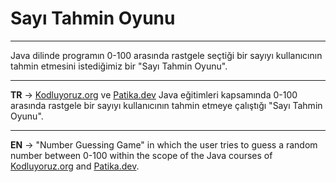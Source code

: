 # Sayı Tahmin Oyunu
***
Java dilinde programın 0-100 arasında rastgele seçtiği bir sayıyı kullanıcının tahmin etmesini istediğimiz bir "Sayı Tahmin Oyunu".
***
**TR** -> [Kodluyoruz.org](https://www.kodluyoruz.org/) ve [Patika.dev](https://www.patika.dev/tr) Java eğitimleri kapsamında 0-100 arasında rastgele bir sayıyı kullanıcının tahmin etmeye çalıştığı "Sayı Tahmin Oyunu".
***
**EN** -> "Number Guessing Game" in which the user tries to guess a random number between 0-100 within the scope of the Java courses of [Kodluyoruz.org](https://www.kodluyoruz.org/) and [Patika.dev](https://www.patika.dev/tr).